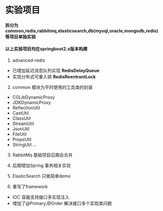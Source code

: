 # 实验项目
#### 拆分为common,redis,rabbitmq,elasticsearch,db(mysql,oracle,mongodb,redis)等项目单独实验
#### 以上实验项目均在springboot2.x版本构建
1. advanced-redis 
- 已增加延迟消息队列实现 **RedisDelayQueue**
- 实现分布式可重入锁 **RedisReentrantLock**
2. common 模块为平时使用的工具类的封装

 - CGLibDynamicProxy
 - JDKDynamicProxy
 - ReflectionUtil
 - CastUtil
 - ClassUtil
 - StreamUtil
 - JsonUtil
 - FileUtil
 - PropsUtil
 - StringUtil
  ...
3. RabbitMq 基础项目后期会合并

4. 后期增加Spring 事务相关实验

5. ElasticSearch 只做简单demo

6. 重写了framework
 - IOC 容器支持接口多实现注入
 - 增加了@Primary,@Order 解决接口多个实现类问题

